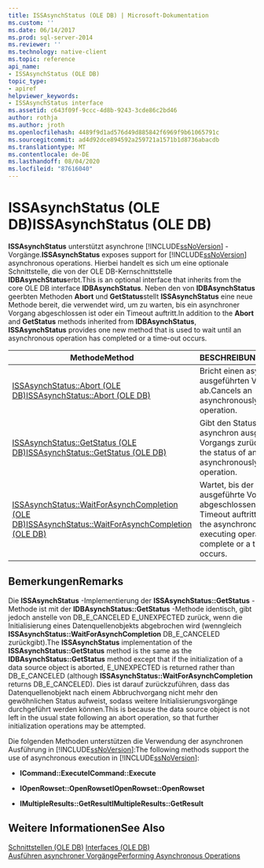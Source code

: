 ```yaml
---
title: ISSAsynchStatus (OLE DB) | Microsoft-Dokumentation
ms.custom: ''
ms.date: 06/14/2017
ms.prod: sql-server-2014
ms.reviewer: ''
ms.technology: native-client
ms.topic: reference
api_name:
- ISSAsynchStatus (OLE DB)
topic_type:
- apiref
helpviewer_keywords:
- ISSAsynchStatus interface
ms.assetid: c643f09f-9ccc-4d8b-9243-3cde86c2bd46
author: rothja
ms.author: jroth
ms.openlocfilehash: 4489f9d1ad576d49d885842f6969f9b61065791c
ms.sourcegitcommit: ad4d92dce894592a259721a1571b1d8736abacdb
ms.translationtype: MT
ms.contentlocale: de-DE
ms.lasthandoff: 08/04/2020
ms.locfileid: "87616040"
---
```

# <a name="issasynchstatus-ole-db"></a><span data-ttu-id="fa91b-102">ISSAsynchStatus (OLE DB)</span><span class="sxs-lookup"><span data-stu-id="fa91b-102">ISSAsynchStatus (OLE DB)</span></span>
  <span data-ttu-id="fa91b-103">**ISSAsynchStatus** unterstützt asynchrone [!INCLUDE[ssNoVersion](../../includes/ssnoversion-md.md)] -Vorgänge.</span><span class="sxs-lookup"><span data-stu-id="fa91b-103">**ISSAsynchStatus** exposes support for [!INCLUDE[ssNoVersion](../../includes/ssnoversion-md.md)] asynchronous operations.</span></span> <span data-ttu-id="fa91b-104">Hierbei handelt es sich um eine optionale Schnittstelle, die von der OLE DB-Kernschnittstelle **IDBAsynchStatus**erbt.</span><span class="sxs-lookup"><span data-stu-id="fa91b-104">This is an optional interface that inherits from the core OLE DB interface **IDBAsynchStatus**.</span></span> <span data-ttu-id="fa91b-105">Neben den von **IDBAsynchStatus** geerbten Methoden **Abort** und **GetStatus**stellt **ISSAsynchStatus** eine neue Methode bereit, die verwendet wird, um zu warten, bis ein asynchroner Vorgang abgeschlossen ist oder ein Timeout auftritt.</span><span class="sxs-lookup"><span data-stu-id="fa91b-105">In addition to the **Abort** and **GetStatus** methods inherited from **IDBAsynchStatus**, **ISSAsynchStatus** provides one new method that is used to wait until an asynchronous operation has completed or a time-out occurs.</span></span>  
  
|<span data-ttu-id="fa91b-106">Methode</span><span class="sxs-lookup"><span data-stu-id="fa91b-106">Method</span></span>|<span data-ttu-id="fa91b-107">BESCHREIBUNG</span><span class="sxs-lookup"><span data-stu-id="fa91b-107">Description</span></span>|  
|------------|-----------------|  
|[<span data-ttu-id="fa91b-108">ISSAsynchStatus::Abort &#40;OLE DB&#41;</span><span class="sxs-lookup"><span data-stu-id="fa91b-108">ISSAsynchStatus::Abort &#40;OLE DB&#41;</span></span>](issasynchstatus-abort-ole-db.md)|<span data-ttu-id="fa91b-109">Bricht einen asynchron ausgeführten Vorgang ab.</span><span class="sxs-lookup"><span data-stu-id="fa91b-109">Cancels an asynchronously executing operation.</span></span>|  
|[<span data-ttu-id="fa91b-110">ISSAsynchStatus::GetStatus &#40;OLE DB&#41;</span><span class="sxs-lookup"><span data-stu-id="fa91b-110">ISSAsynchStatus::GetStatus &#40;OLE DB&#41;</span></span>](issasynchstatus-getstatus-ole-db.md)|<span data-ttu-id="fa91b-111">Gibt den Status eines asynchron ausgeführten Vorgangs zurück.</span><span class="sxs-lookup"><span data-stu-id="fa91b-111">Returns the status of an asynchronously executing operation.</span></span>|  
|[<span data-ttu-id="fa91b-112">ISSAsynchStatus::WaitForAsynchCompletion &#40;OLE DB&#41;</span><span class="sxs-lookup"><span data-stu-id="fa91b-112">ISSAsynchStatus::WaitForAsynchCompletion &#40;OLE DB&#41;</span></span>](issasynchstatus-waitforasynchcompletion-ole-db.md)|<span data-ttu-id="fa91b-113">Wartet, bis der asynchron ausgeführte Vorgang abgeschlossen ist oder ein Timeout auftritt.</span><span class="sxs-lookup"><span data-stu-id="fa91b-113">Waits until the asynchronously executing operation is complete or a time-out occurs.</span></span>|  
  
## <a name="remarks"></a><span data-ttu-id="fa91b-114">Bemerkungen</span><span class="sxs-lookup"><span data-stu-id="fa91b-114">Remarks</span></span>  
 <span data-ttu-id="fa91b-115">Die **ISSAsynchStatus** -Implementierung der **ISSAsynchStatus::GetStatus** -Methode ist mit der **IDBAsynchStatus::GetStatus** -Methode identisch, gibt jedoch anstelle von DB_E_CANCELED E_UNEXPECTED zurück, wenn die Initialisierung eines Datenquellenobjekts abgebrochen wird (wenngleich **ISSAsynchStatus::WaitForAsynchCompletion** DB_E_CANCELED zurückgibt).</span><span class="sxs-lookup"><span data-stu-id="fa91b-115">The **ISSAsynchStatus** implementation of the **ISSAsynchStatus::GetStatus** method is the same as the **IDBAsynchStatus::GetStatus** method except that if the initialization of a data source object is aborted, E_UNEXPECTED is returned rather than DB_E_CANCELED (although **ISSAsynchStatus::WaitForAsynchCompletion** returns DB_E_CANCELED).</span></span> <span data-ttu-id="fa91b-116">Dies ist darauf zurückzuführen, dass das Datenquellenobjekt nach einem Abbruchvorgang nicht mehr den gewöhnlichen Status aufweist, sodass weitere Initialisierungsvorgänge durchgeführt werden können.</span><span class="sxs-lookup"><span data-stu-id="fa91b-116">This is because the data source object is not left in the usual state following an abort operation, so that further initialization operations may be attempted.</span></span>  
  
 <span data-ttu-id="fa91b-117">Die folgenden Methoden unterstützen die Verwendung der asynchronen Ausführung in [!INCLUDE[ssNoVersion](../../includes/ssnoversion-md.md)]:</span><span class="sxs-lookup"><span data-stu-id="fa91b-117">The following methods support the use of asynchronous execution in [!INCLUDE[ssNoVersion](../../includes/ssnoversion-md.md)]:</span></span>  
  
-   <span data-ttu-id="fa91b-118">**ICommand::Execute**</span><span class="sxs-lookup"><span data-stu-id="fa91b-118">**ICommand::Execute**</span></span>  
  
-   <span data-ttu-id="fa91b-119">**IOpenRowset::OpenRowset**</span><span class="sxs-lookup"><span data-stu-id="fa91b-119">**IOpenRowset::OpenRowset**</span></span>  
  
-   <span data-ttu-id="fa91b-120">**IMultipleResults::GetResult**</span><span class="sxs-lookup"><span data-stu-id="fa91b-120">**IMultipleResults::GetResult**</span></span>  
  
## <a name="see-also"></a><span data-ttu-id="fa91b-121">Weitere Informationen</span><span class="sxs-lookup"><span data-stu-id="fa91b-121">See Also</span></span>  
 <span data-ttu-id="fa91b-122">[Schnittstellen &#40;OLE DB&#41;](../../database-engine/dev-guide/interfaces-ole-db.md) </span><span class="sxs-lookup"><span data-stu-id="fa91b-122">[Interfaces &#40;OLE DB&#41;](../../database-engine/dev-guide/interfaces-ole-db.md) </span></span>  
 [<span data-ttu-id="fa91b-123">Ausführen asynchroner Vorgänge</span><span class="sxs-lookup"><span data-stu-id="fa91b-123">Performing Asynchronous Operations</span></span>](../native-client/features/performing-asynchronous-operations.md)  
  
  
